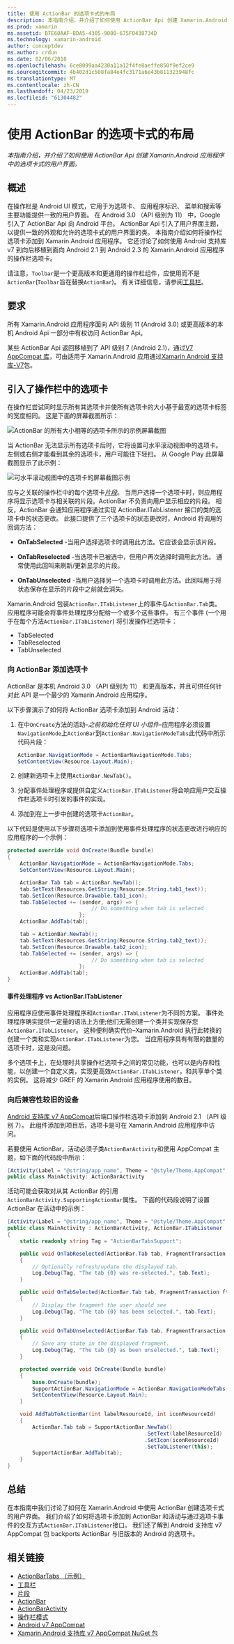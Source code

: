 ```yaml
---
title: 使用 ActionBar 的选项卡式的布局
description: 本指南介绍，并介绍了如何使用 ActionBar Api 创建 Xamarin.Android 应用程序中的选项卡式的用户界面。
ms.prod: xamarin
ms.assetid: B7E60AAF-BDA5-4305-9000-675F0438734D
ms.technology: xamarin-android
author: conceptdev
ms.author: crdun
ms.date: 02/06/2018
ms.openlocfilehash: 6ce8099aa4230a11a12f4fe8aeffe850f9ef2ce9
ms.sourcegitcommit: 4b402d1c508fa84e4fc3171a6e43b811323948fc
ms.translationtype: MT
ms.contentlocale: zh-CN
ms.lasthandoff: 04/23/2019
ms.locfileid: "61304482"
---
```

# <a name="tabbed-layouts-with-the-actionbar"></a>使用 ActionBar 的选项卡式的布局

_本指南介绍，并介绍了如何使用 ActionBar Api 创建 Xamarin.Android 应用程序中的选项卡式的用户界面。_


## <a name="overview"></a>概述

在操作栏是 Android UI 模式，它用于为选项卡、 应用程序标识、 菜单和搜索等主要功能提供一致的用户界面。 在 Android 3.0 （API 级别为 11） 中，Google 引入了 ActionBar Api 向 Android 平台。 ActionBar Api 引入了用户界面主题，以提供一致的外观和允许的选项卡式的用户界面的类。 本指南介绍如何将操作栏选项卡添加到 Xamarin.Android 应用程序。 它还讨论了如何使用 Android 支持库 v7 到向后移植到面向 Android 2.1 到 Android 2.3 的 Xamarin.Android 应用程序的操作栏选项卡。 

请注意，`Toolbar`是一个更高版本和更通用的操作栏组件，应使用而不是`ActionBar`(`Toolbar`旨在替换`ActionBar`)。 有关详细信息，请参阅[工具栏](~/android/user-interface/controls/tool-bar/index.md)。 



## <a name="requirements"></a>要求

所有 Xamarin.Android 应用程序面向 API 级别 11 (Android 3.0) 或更高版本的本机 Android Api 一部分中有权访问 ActionBar Api。 

某些 ActionBar Api 返回移植到了 API 级别 7 (Android 2.1)，通过[V7 AppCompat 库](https://developer.android.com/tools/support-library/features.html#v7-appcompat)，可由适用于 Xamarin.Android 应用通过[Xamarin Android 支持库-V7](https://www.nuget.org/packages/Xamarin.Android.Support.v7.AppCompat/)包。



## <a name="introducing-tabs-in-the-actionbar"></a>引入了操作栏中的选项卡

在操作栏尝试同时显示所有其选项卡并使所有选项卡的大小基于最宽的选项卡标签的宽度相同。 这是下面的屏幕截图所示： 

![ActionBar 的所有大小相等的选项卡所示的示例屏幕截图](with-action-bar-images/image1.png)

当 ActionBar 无法显示所有选项卡后时，它将设置可水平滚动视图中的选项卡。 左侧或右侧才能看到其余的选项卡，用户可能往下轻扫。 从 Google Play 此屏幕截图显示了此示例： 

![可水平滚动视图中的选项卡的屏幕截图示例](with-action-bar-images/image2.png)

应与之关联的操作栏中的每个选项卡[*片段*](~/android/platform/fragments/index.md)。 当用户选择一个选项卡时，则应用程序将显示选项卡与相关联的片段。ActionBar 不负责向用户显示相应的片段。 相反，ActionBar 会通知应用程序通过实现 ActionBar.ITabListener 接口的类的选项卡中的状态更改。 此接口提供了三个选项卡的状态更改时，Android 将调用的回调方法： 

-  **OnTabSelected** -当用户选择选项卡时调用此方法。它应该会显示该片段。

-  **OnTabReselected** -当选项卡已被选中，但用户再次选择时调用此方法。 通常使用此回叫来刷新/更新显示的片段。

-  **OnTabUnselected** -当用户选择另一个选项卡时调用此方法。此回叫用于将状态保存在显示的片段中之前就会消失。

Xamarin.Android 包装`ActionBar.ITabListener`上的事件与`ActionBar.Tab`类。 应用程序可能会将事件处理程序分配给一个或多个这些事件。 有三个事件 (一个用于在每个方法`ActionBar.ITabListener`) 将引发操作栏选项卡： 

-  TabSelected
-  TabReselected
-  TabUnselected



### <a name="adding-tabs-to-the-actionbar"></a>向 ActionBar 添加选项卡

ActionBar 是本机 Android 3.0 （API 级别为 11） 和更高版本，并且可供任何针对此 API 是一个最少的 Xamarin.Android 应用程序。 

以下步骤演示了如何将 ActionBar 选项卡添加到 Android 活动： 

1. 在中`OnCreate`方法的活动&ndash;*之前初始化任何 UI 小组件*&ndash;应用程序必须设置`NavigationMode`上`ActionBar`到`ActionBar.NavigationModeTabs`此代码中所示代码片段：

   ```csharp
   ActionBar.NavigationMode = ActionBarNavigationMode.Tabs;
   SetContentView(Resource.Layout.Main);
   ```

2. 创建新选项卡上使用`ActionBar.NewTab()`。

3. 分配事件处理程序或提供自定义`ActionBar.ITabListener`将会响应用户交互操作栏选项卡时引发的事件的实现。

4. 添加到在上一步中创建的选项卡`ActionBar`。


以下代码是使用以下步骤将选项卡添加到使用事件处理程序的状态更改进行响应的应用程序的一个示例： 

```csharp
protected override void OnCreate(Bundle bundle)
{
    ActionBar.NavigationMode = ActionBarNavigationMode.Tabs;
    SetContentView(Resource.Layout.Main);

    ActionBar.Tab tab = ActionBar.NewTab();
    tab.SetText(Resources.GetString(Resource.String.tab1_text));
    tab.SetIcon(Resource.Drawable.tab1_icon);
    tab.TabSelected += (sender, args) => {
                           // Do something when tab is selected
                       };
    ActionBar.AddTab(tab);

    tab = ActionBar.NewTab();
    tab.SetText(Resources.GetString(Resource.String.tab2_text));
    tab.SetIcon(Resource.Drawable.tab2_icon);
    tab.TabSelected += (sender, args) => {
                           // Do something when tab is selected
                       };
    ActionBar.AddTab(tab);
}
```


#### <a name="event-handlers-vs-actionbaritablistener"></a>事件处理程序 vs ActionBar.ITabListener

应用程序应使用事件处理程序和`ActionBar.ITabListener`为不同的方案。 事件处理程序确实提供一定量的语法上方便;他们无需创建一个类并实现保存您`ActionBar.ITabListener`。 这种便利确实代价&ndash;Xamarin.Android 执行此转换的创建一个类和实现`ActionBar.ITabListener`为您。 当应用程序具有有限的数量的选项卡时，这是没问题。 

多个选项卡上，在处理时共享操作栏选项卡之间的常见功能，也可以是内存和性能，以创建一个自定义类，实现更高效`ActionBar.ITabListener`，和共享单个类的实例。 这将减少 GREF 的 Xamarin.Android 应用程序使用的数目。 



### <a name="backwards-compatibility-for-older-devices"></a>向后兼容性较旧的设备

[Android 支持库 v7 AppCompat](https://www.nuget.org/packages/Xamarin.Android.Support.v7.AppCompat/)后端口操作栏选项卡添加到 Android 2.1 （API 级别 7）。 此组件添加到项目后，选项卡是可在 Xamarin.Android 应用程序中访问。

若要使用 ActionBar，活动必须子类`ActionBarActivity`和使用 AppCompat 主题，如下面的代码段中所示：

```csharp
[Activity(Label = "@string/app_name", Theme = "@style/Theme.AppCompat", MainLauncher = true, Icon = "@drawable/ic_launcher")]
public class MainActivity: ActionBarActivity
```

活动可能会获取对从其 ActionBar 的引用`ActionBarActivity.SupportingActionBar`属性。 下面的代码段说明了设置 ActionBar 在活动中的示例：

```csharp
[Activity(Label = "@string/app_name", Theme = "@style/Theme.AppCompat", MainLauncher = true, Icon = "@drawable/ic_launcher")]
public class MainActivity : ActionBarActivity, ActionBar.ITabListener
{
    static readonly string Tag = "ActionBarTabsSupport";

    public void OnTabReselected(ActionBar.Tab tab, FragmentTransaction ft)
    {
        // Optionally refresh/update the displayed tab.
        Log.Debug(Tag, "The tab {0} was re-selected.", tab.Text);
    }

    public void OnTabSelected(ActionBar.Tab tab, FragmentTransaction ft)
    {
        // Display the fragment the user should see
        Log.Debug(Tag, "The tab {0} has been selected.", tab.Text);
    }

    public void OnTabUnselected(ActionBar.Tab tab, FragmentTransaction ft)
    {
        // Save any state in the displayed fragment.
        Log.Debug(Tag, "The tab {0} as been unselected.", tab.Text);
    }

    protected override void OnCreate(Bundle bundle)
    {
        base.OnCreate(bundle);
        SupportActionBar.NavigationMode = ActionBar.NavigationModeTabs;
        SetContentView(Resource.Layout.Main);
    }

    void AddTabToActionBar(int labelResourceId, int iconResourceId)
    {
        ActionBar.Tab tab = SupportActionBar.NewTab()
                                            .SetText(labelResourceId)
                                            .SetIcon(iconResourceId)
                                            .SetTabListener(this);
        SupportActionBar.AddTab(tab);
    }
}
```


## <a name="summary"></a>总结

在本指南中我们讨论了如何在 Xamarin.Android 中使用 ActionBar 创建选项卡式的用户界面。 我们介绍了如何将选项卡添加到 ActionBar 和活动与通过选项卡事件的交互方式`ActionBar.ITabListener`接口。 我们还了解到 Android 支持库 v7 AppCompat 包 backports ActionBar 与旧版本的 Android 的选项卡。 


## <a name="related-links"></a>相关链接

- [ActionBarTabs （示例）](https://developer.xamarin.com/samples/monodroid/UserInterface/ActionBarTabs/)
- [工具栏](~/android/user-interface/controls/tool-bar/index.md)
- [片段](~/android/platform/fragments/index.md)
- [ActionBar](https://developer.android.com/guide/topics/ui/actionbar.html)
- [ActionBarActivity](https://developer.android.com/reference/android/support/v7/app/ActionBarActivity.html)
- [操作栏模式](https://developer.android.com/design/patterns/actionbar.html)
- [Android v7 AppCompat](https://developer.android.com/tools/support-library/features.html#v7-appcompat)
- [Xamarin.Android 支持库 v7 AppCompat NuGet 包](https://www.nuget.org/packages/Xamarin.Android.Support.v7.AppCompat/)
